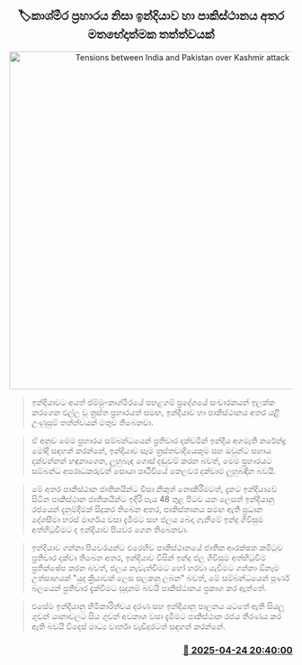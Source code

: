 <p align='center'><b><h2 align='center' title='Tensions between India and Pakistan over Kashmir attack'>🏷කාශ්මීර ප්‍රහාරය නිසා ඉන්දියාව හා පාකිස්ථානය අතර මතභේදාත්මක තත්ත්වයක්</h2></b></p>
<p align='center'><img src='https://helakuru.sgp1.cdn.digitaloceanspaces.com/esana/images/lib/india-pakistan-new.jpg' width='600' alt='Tensions between India and Pakistan over Kashmir attack'></p>

> ඉන්දියාවට අයත් ජම්මු-කාශ්මීරයේ පහළගම් ප්‍රදේශයේ සංචාරකයන් ඉලක්ක කරගෙන එල්ල වූ ත්‍රස්ත ප්‍රහාරයත් සමඟ, ඉන්දියාව හා පාකිස්ථානය අතර යළි උණුසුම් තත්ත්වයක් මතුව තිබෙනවා.

> ඒ අනුව මෙම ප්‍රහාරය සම්බන්ධයෙන් ප්‍රතිචාර දක්වමින් ඉන්දීය අගමැති නරේන්ද්‍ර මෝදි සඳහන් කරන්නේ, ඉන්දියාව සෑම ත්‍රස්තවාදියෙකුම සහ ඔවුන්ට සහාය දක්වන්නන් හඳුනාගෙන, ලුහුබැඳ ගොස් දඬුවම් කරන බවත්, මෙම ප්‍රහාරයට සම්බන්ධ අපරාධකරුවන් සොයා පෘථිවියේ කෙලවර දක්වාම ලුහුබඳින බවයි.

> මේ අතර පාකිස්ථාන ජාතිකයින්ට වීසා නිකුත් නොකිරීමටත්, දැනට ඉන්දියාවේ සිටින පාකිස්ථාන ජාතිකයින්ට ඉදිරි පැය 48 තුළ පිටව යන ලෙසත් ඉන්දියානු රජයෙන් දැනුම්දීමක් සිදුකර තිබෙන අතර, පාකිස්තානය සමඟ ඇති ප්‍රධාන දේශසීමා හරස් මාර්ගය වසා දැමීමට සහ ජලය බෙදා ගැනීමේ ඉන්දු ගිවිසුම අත්හිටුවීමට ද ඉන්දියාව පියවර ගෙන තිබෙනවා.

> ඉන්දියාව ගන්නා පියවරයන්ට එරෙහිව පාකිස්ථානයේ ජාතික ආරක්ෂක කමිටුව ප්‍රතිචාර දක්වා තිබෙන අතර, ඉන්දියාව විසින් ඉන්දු ජල ගිවිසුම අත්හිටුවීම ප්‍රතික්ෂේප කරන බවත්, ජලය නැවැත්වීමට හෝ හරවා යැවීමට ගන්නා ඕනෑම උත්සාහයක් "යුද ක්‍රියාවක් ලෙස සලකනු ලබන" බවත්, මේ සම්බන්ධයෙන් පූර්ණ බලයෙන් ප්‍රතිචාර දැක්වීමට සූදානම් බවයි පාකිස්ථානය ප්‍රකාශ කර ඇත්තේ. 

> එසේම ඉන්දියානු හිමිකාරිත්වය දරණ සහ ඉන්දියානු පාලනය යටතේ ඇති සියලු ගුවන් යානාවලට සිය ගුවන් අවකාශ වසා දැමීමට පාකිස්ථාන රජය තීරණය කර ඇති බවයි විදෙස් මාධ්‍ය වාර්තා වැඩිදුරටත් සඳහන් කරන්නේ.



<h3 align='right'><a href='https://www.helakuru.lk/esana/p/109524/'>📅 2025-04-24 20:40:00</a></h3>
